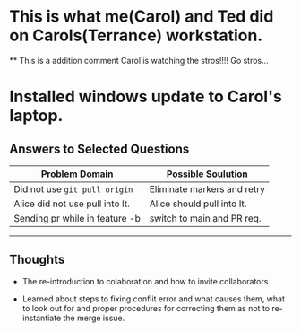# This is what me(Carol) and Ted did on Carols(Terrance) workstation.

\*\* This is a addition comment Carol is watching the stros!!!! Go stros...
# Installed windows update to Carol's laptop. 
## Answers to Selected Questions

| Problem Domain                  | Possible Soulution          |
| ------------------------------- | --------------------------- |
| Did not use `git pull origin `  | Eliminate markers and retry |
| Alice did not use pull into lt. | Alice should pull into lt.  |
| Sending pr while in feature -b  | switch to main and PR req.  |

---

## Thoughts

- The re-introduction to colaboration and how to invite collaborators

- Learned about steps to fixing conflit error and what causes them,
  what to look out for and proper procedures for correcting them as not to re- instantiate the merge issue.
